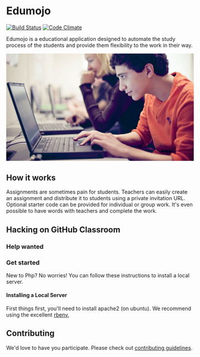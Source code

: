 # Edumojo
[![Build Status](https://travis-ci.org/education/classroom.svg?branch=master)](https://travis-ci.org/education/classroom) [![Code Climate](https://codeclimate.com/github/education/classroom/badges/gpa.svg)](https://codeclimate.com/github/education/classroom)

Edumojo is a educational application designed to automate the study process of the students and provide them flexibility to the work in their way.

![GitHub Classroom screenshot](https://github.com/yash19970/Edumojo/blob/master/assets/images/bgone.jpg)

## How it works

Assignments are sometimes pain for students. Teachers can easily create an assignment and distribute it to students using a private invitation URL. Optional starter code can be provided for individual or group work. It's even possible to have words with teachers and complete the work.

## Hacking on GitHub Classroom

### Help wanted



### Get started
New to Php? No worries! You can follow these instructions to install a local server.

#### Installing a Local Server

First things first, you'll need to install apache2 (on ubuntu). We recommend using the excellent [rbenv](https://www.google.co.in/url?sa=t&rct=j&q=&esrc=s&source=web&cd=3&cad=rja&uact=8&ved=0ahUKEwiZnf7W1bjSAhXGabwKHVApDAAQFgguMAI&url=https%3A%2F%2Fwww.digitalocean.com%2Fcommunity%2Ftutorials%2Fhow-to-install-linux-apache-mysql-php-lamp-stack-on-ubuntu-14-04&usg=AFQjCNFMs2tFcDvIKQSj-FG-MetmnBjf-Q&bvm=bv.148747831,d.dGc),


## Contributing
We'd love to have you participate. Please check out [contributing guidelines](CONTRIBUTING.md).

